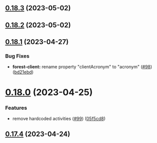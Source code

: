 ## [0.18.3](https://github.com/bcgov/nr-spar-backend/compare/v0.18.2...v0.18.3) (2023-05-02)



## [0.18.2](https://github.com/bcgov/nr-spar-backend/compare/v0.18.1...v0.18.2) (2023-05-02)



## [0.18.1](https://github.com/bcgov/nr-spar-backend/compare/v0.18.0...v0.18.1) (2023-04-27)


### Bug Fixes

* **forest-client:** rename property "clientAcronym" to "acronym" ([#98](https://github.com/bcgov/nr-spar-backend/issues/98)) ([bd21ebd](https://github.com/bcgov/nr-spar-backend/commit/bd21ebdd30f76f9a8a14f14bc82d568216a896b2))



# [0.18.0](https://github.com/bcgov/nr-spar-backend/compare/v0.17.4...v0.18.0) (2023-04-25)


### Features

* remove hardcoded activities ([#99](https://github.com/bcgov/nr-spar-backend/issues/99)) ([05f5cd8](https://github.com/bcgov/nr-spar-backend/commit/05f5cd8b93a307d08487db58470edf6f55e85f10))



## [0.17.4](https://github.com/bcgov/nr-spar-backend/compare/v0.17.3...v0.17.4) (2023-04-24)



